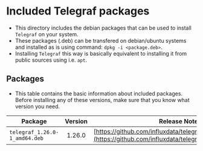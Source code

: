 # Included Telegraf packages

- This directory includes the debian packages that can be used to install `Telegraf` on your system.
- These packages (.deb) can be transfered on debian/ubuntu systems and installed as is using command: `dpkg -i <package.deb>`.
- Installing `Telegraf` this way is basically equivalent to installing it from public sources using i.e. `apt`.

## Packages

- This table contains the basic information about included packages. Before installing any of these versions, make sure that you know what version you need.

| Package | Version | Release Notes |
|---|:---:|---|
| `telegraf_1.26.0-1_amd64.deb` | 1.26.0 | [https://github.com/influxdata/telegraf/releases/tag/v1.26.0](https://github.com/influxdata/telegraf/releases/tag/v1.26.0) |